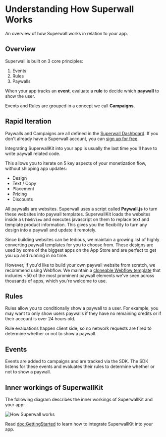# Understanding How Superwall Works

An overview of how Superwall works in relation to your app.

## Overview

Superwall is built on 3 core principles:

1. Events
2. Rules
3. Paywalls

When your app tracks an **event**, evaluate a **rule** to decide which **paywall** to show the user.

Events and Rules are grouped in a concept we call **Campaigns**.

## Rapid Iteration

Paywalls and Campaigns are all defined in the [Superwall Dashboard](https://superwall.com/dashboard). If you don't already have a Superwall account, you can [sign up for free](https://superwall.com/sign-up).

Integrating SuperwallKit into your app is usually the last time you'll have to write paywall related code.

This allows you to iterate on 5 key aspects of your monetization flow, without shipping app updates:

- Design
- Text / Copy
- Placement
- Pricing
- Discounts

All paywalls are websites. Superwall uses a script called **Paywall.js** to turn these websites into paywall templates. SuperwallKit loads the websites inside a `UIWebView` and executes javascript on them to replace text and template product information. This gives you the flexibility to turn any design into a paywall and update it remotely.

Since building websites can be tedious, we maintain a growing list of highly converting paywall templates for you to choose from. These designs are used by some of the biggest apps on the App Store and are perfect to get you up and running in no time.

However, if you'd like to build your own paywall website from scratch, we recommend using Webflow. We maintain a [cloneable Webflow template](https://webflow.com/website/45-Paywall-Elements?ref=showcase-search&searchValue=superwall) that includes ~50 of the most prominent paywall elements we've seen across thousands of apps, which you're welcome to use.

## Rules

Rules allow you to conditionally show a paywall to a user. For example, you may want to only show users paywalls if they have no remaining credits or if their account is over 24 hours old.

Rule evaluations happen client side, so no network requests are fired to determine whether or not to show a paywall.

## Events

Events are added to campaigns and are tracked via the SDK. The SDK listens for these events and evaluates their rules to determine whether or not to show a paywall.

## Inner workings of SuperwallKit

The following diagram describes the inner workings of SuperwallKit and your app:

![How Superwall works](apiDiagram.png)


Read <doc:GettingStarted> to learn how to integrate SuperwallKit into your app.
